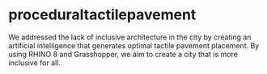 # proceduraltactilepavement
We addressed the lack of inclusive architecture in the city by creating an artificial intelligence that generates optimal tactile pavement placement. By using RHINO 8 and Grasshopper, we aim to create a city that is more inclusive for all.
